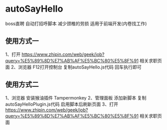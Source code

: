 # autoSayHello
boss直聘 自动打招呼脚本 减少颈椎的劳损 适用于前端开发(内卷找工作)

## 使用方式一
1、打开 https://www.zhipin.com/web/geek/job?query=%E5%89%8D%E7%AB%AF%E5%BC%80%E5%8F%91 相关求职页面
2、浏览器 F12打开控制台 复制autoSayHello.js代码 回车执行即可

## 使用方式二
1、浏览器 安装猴油插件 Tampermonkey 
2、管理面板 添加新脚本 复制autoSayHelloPlugin.js代码 启用脚本后刷新页面
3、打开 https://www.zhipin.com/web/geek/job?query=%E5%89%8D%E7%AB%AF%E5%BC%80%E5%8F%91 相关求职页面